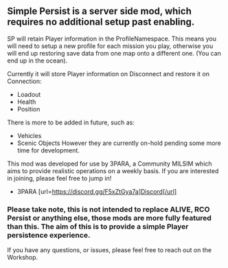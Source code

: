 ## Simple Persist is a server side mod, which requires no additional setup past enabling. 

SP will retain Player information in the ProfileNamespace. This means you will need to setup a new profile for each mission you play, otherwise you will end up restoring save data from one map onto a different one. (You can end up in the ocean).

Currently it will store Player information on Disconnect and restore it on Connection:
- Loadout
- Health
- Position

There is more to be added in future, such as:
- Vehicles
- Scenic Objects
However they are currently on-hold pending some more time for development.

This mod was developed for use by 3PARA, a Community MILSIM which aims to provide realistic operations on a weekly basis. If you are interested in joining, please feel free to jump in! 
- 3PARA [url=https://discord.gg/F5xZtGya7a]Discord[/url]

### Please take note, this is not intended to replace ALIVE, RCO Persist or anything else, those mods are more fully featured than this. The aim of this is to provide a simple Player persistence experience.

If you have any questions, or issues, please feel free to reach out on the Workshop.
